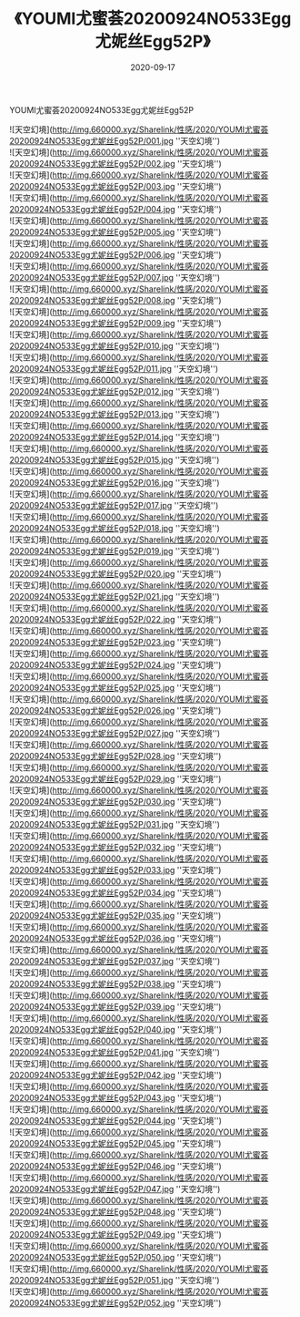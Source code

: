 ﻿---
layout: post
title:  《YOUMI尤蜜荟20200924NO533Egg尤妮丝Egg52P》
date:   2020-09-17
img: http://img.660000.xyz/Sharelink/性感/2020/YOUMI尤蜜荟20200924NO533Egg尤妮丝Egg52P/000.jpg
categories: [美女, 性感, 泳衣]
---

YOUMI尤蜜荟20200924NO533Egg尤妮丝Egg52P



![天空幻境](http://img.660000.xyz/Sharelink/性感/2020/YOUMI尤蜜荟20200924NO533Egg尤妮丝Egg52P/001.jpg ''天空幻境'') <br>
![天空幻境](http://img.660000.xyz/Sharelink/性感/2020/YOUMI尤蜜荟20200924NO533Egg尤妮丝Egg52P/002.jpg ''天空幻境'') <br>
![天空幻境](http://img.660000.xyz/Sharelink/性感/2020/YOUMI尤蜜荟20200924NO533Egg尤妮丝Egg52P/003.jpg ''天空幻境'') <br>
![天空幻境](http://img.660000.xyz/Sharelink/性感/2020/YOUMI尤蜜荟20200924NO533Egg尤妮丝Egg52P/004.jpg ''天空幻境'') <br>
![天空幻境](http://img.660000.xyz/Sharelink/性感/2020/YOUMI尤蜜荟20200924NO533Egg尤妮丝Egg52P/005.jpg ''天空幻境'') <br>
![天空幻境](http://img.660000.xyz/Sharelink/性感/2020/YOUMI尤蜜荟20200924NO533Egg尤妮丝Egg52P/006.jpg ''天空幻境'') <br>
![天空幻境](http://img.660000.xyz/Sharelink/性感/2020/YOUMI尤蜜荟20200924NO533Egg尤妮丝Egg52P/007.jpg ''天空幻境'') <br>
![天空幻境](http://img.660000.xyz/Sharelink/性感/2020/YOUMI尤蜜荟20200924NO533Egg尤妮丝Egg52P/008.jpg ''天空幻境'') <br>
![天空幻境](http://img.660000.xyz/Sharelink/性感/2020/YOUMI尤蜜荟20200924NO533Egg尤妮丝Egg52P/009.jpg ''天空幻境'') <br>
![天空幻境](http://img.660000.xyz/Sharelink/性感/2020/YOUMI尤蜜荟20200924NO533Egg尤妮丝Egg52P/010.jpg ''天空幻境'') <br>
![天空幻境](http://img.660000.xyz/Sharelink/性感/2020/YOUMI尤蜜荟20200924NO533Egg尤妮丝Egg52P/011.jpg ''天空幻境'') <br>
![天空幻境](http://img.660000.xyz/Sharelink/性感/2020/YOUMI尤蜜荟20200924NO533Egg尤妮丝Egg52P/012.jpg ''天空幻境'') <br>
![天空幻境](http://img.660000.xyz/Sharelink/性感/2020/YOUMI尤蜜荟20200924NO533Egg尤妮丝Egg52P/013.jpg ''天空幻境'') <br>
![天空幻境](http://img.660000.xyz/Sharelink/性感/2020/YOUMI尤蜜荟20200924NO533Egg尤妮丝Egg52P/014.jpg ''天空幻境'') <br>
![天空幻境](http://img.660000.xyz/Sharelink/性感/2020/YOUMI尤蜜荟20200924NO533Egg尤妮丝Egg52P/015.jpg ''天空幻境'') <br>
![天空幻境](http://img.660000.xyz/Sharelink/性感/2020/YOUMI尤蜜荟20200924NO533Egg尤妮丝Egg52P/016.jpg ''天空幻境'') <br>
![天空幻境](http://img.660000.xyz/Sharelink/性感/2020/YOUMI尤蜜荟20200924NO533Egg尤妮丝Egg52P/017.jpg ''天空幻境'') <br>
![天空幻境](http://img.660000.xyz/Sharelink/性感/2020/YOUMI尤蜜荟20200924NO533Egg尤妮丝Egg52P/018.jpg ''天空幻境'') <br>
![天空幻境](http://img.660000.xyz/Sharelink/性感/2020/YOUMI尤蜜荟20200924NO533Egg尤妮丝Egg52P/019.jpg ''天空幻境'') <br>
![天空幻境](http://img.660000.xyz/Sharelink/性感/2020/YOUMI尤蜜荟20200924NO533Egg尤妮丝Egg52P/020.jpg ''天空幻境'') <br>
![天空幻境](http://img.660000.xyz/Sharelink/性感/2020/YOUMI尤蜜荟20200924NO533Egg尤妮丝Egg52P/021.jpg ''天空幻境'') <br>
![天空幻境](http://img.660000.xyz/Sharelink/性感/2020/YOUMI尤蜜荟20200924NO533Egg尤妮丝Egg52P/022.jpg ''天空幻境'') <br>
![天空幻境](http://img.660000.xyz/Sharelink/性感/2020/YOUMI尤蜜荟20200924NO533Egg尤妮丝Egg52P/023.jpg ''天空幻境'') <br>
![天空幻境](http://img.660000.xyz/Sharelink/性感/2020/YOUMI尤蜜荟20200924NO533Egg尤妮丝Egg52P/024.jpg ''天空幻境'') <br>
![天空幻境](http://img.660000.xyz/Sharelink/性感/2020/YOUMI尤蜜荟20200924NO533Egg尤妮丝Egg52P/025.jpg ''天空幻境'') <br>
![天空幻境](http://img.660000.xyz/Sharelink/性感/2020/YOUMI尤蜜荟20200924NO533Egg尤妮丝Egg52P/026.jpg ''天空幻境'') <br>
![天空幻境](http://img.660000.xyz/Sharelink/性感/2020/YOUMI尤蜜荟20200924NO533Egg尤妮丝Egg52P/027.jpg ''天空幻境'') <br>
![天空幻境](http://img.660000.xyz/Sharelink/性感/2020/YOUMI尤蜜荟20200924NO533Egg尤妮丝Egg52P/028.jpg ''天空幻境'') <br>
![天空幻境](http://img.660000.xyz/Sharelink/性感/2020/YOUMI尤蜜荟20200924NO533Egg尤妮丝Egg52P/029.jpg ''天空幻境'') <br>
![天空幻境](http://img.660000.xyz/Sharelink/性感/2020/YOUMI尤蜜荟20200924NO533Egg尤妮丝Egg52P/030.jpg ''天空幻境'') <br>
![天空幻境](http://img.660000.xyz/Sharelink/性感/2020/YOUMI尤蜜荟20200924NO533Egg尤妮丝Egg52P/031.jpg ''天空幻境'') <br>
![天空幻境](http://img.660000.xyz/Sharelink/性感/2020/YOUMI尤蜜荟20200924NO533Egg尤妮丝Egg52P/032.jpg ''天空幻境'') <br>
![天空幻境](http://img.660000.xyz/Sharelink/性感/2020/YOUMI尤蜜荟20200924NO533Egg尤妮丝Egg52P/033.jpg ''天空幻境'') <br>
![天空幻境](http://img.660000.xyz/Sharelink/性感/2020/YOUMI尤蜜荟20200924NO533Egg尤妮丝Egg52P/034.jpg ''天空幻境'') <br>
![天空幻境](http://img.660000.xyz/Sharelink/性感/2020/YOUMI尤蜜荟20200924NO533Egg尤妮丝Egg52P/035.jpg ''天空幻境'') <br>
![天空幻境](http://img.660000.xyz/Sharelink/性感/2020/YOUMI尤蜜荟20200924NO533Egg尤妮丝Egg52P/036.jpg ''天空幻境'') <br>
![天空幻境](http://img.660000.xyz/Sharelink/性感/2020/YOUMI尤蜜荟20200924NO533Egg尤妮丝Egg52P/037.jpg ''天空幻境'') <br>
![天空幻境](http://img.660000.xyz/Sharelink/性感/2020/YOUMI尤蜜荟20200924NO533Egg尤妮丝Egg52P/038.jpg ''天空幻境'') <br>
![天空幻境](http://img.660000.xyz/Sharelink/性感/2020/YOUMI尤蜜荟20200924NO533Egg尤妮丝Egg52P/039.jpg ''天空幻境'') <br>
![天空幻境](http://img.660000.xyz/Sharelink/性感/2020/YOUMI尤蜜荟20200924NO533Egg尤妮丝Egg52P/040.jpg ''天空幻境'') <br>
![天空幻境](http://img.660000.xyz/Sharelink/性感/2020/YOUMI尤蜜荟20200924NO533Egg尤妮丝Egg52P/041.jpg ''天空幻境'') <br>
![天空幻境](http://img.660000.xyz/Sharelink/性感/2020/YOUMI尤蜜荟20200924NO533Egg尤妮丝Egg52P/042.jpg ''天空幻境'') <br>
![天空幻境](http://img.660000.xyz/Sharelink/性感/2020/YOUMI尤蜜荟20200924NO533Egg尤妮丝Egg52P/043.jpg ''天空幻境'') <br>
![天空幻境](http://img.660000.xyz/Sharelink/性感/2020/YOUMI尤蜜荟20200924NO533Egg尤妮丝Egg52P/044.jpg ''天空幻境'') <br>
![天空幻境](http://img.660000.xyz/Sharelink/性感/2020/YOUMI尤蜜荟20200924NO533Egg尤妮丝Egg52P/045.jpg ''天空幻境'') <br>
![天空幻境](http://img.660000.xyz/Sharelink/性感/2020/YOUMI尤蜜荟20200924NO533Egg尤妮丝Egg52P/046.jpg ''天空幻境'') <br>
![天空幻境](http://img.660000.xyz/Sharelink/性感/2020/YOUMI尤蜜荟20200924NO533Egg尤妮丝Egg52P/047.jpg ''天空幻境'') <br>
![天空幻境](http://img.660000.xyz/Sharelink/性感/2020/YOUMI尤蜜荟20200924NO533Egg尤妮丝Egg52P/048.jpg ''天空幻境'') <br>
![天空幻境](http://img.660000.xyz/Sharelink/性感/2020/YOUMI尤蜜荟20200924NO533Egg尤妮丝Egg52P/049.jpg ''天空幻境'') <br>
![天空幻境](http://img.660000.xyz/Sharelink/性感/2020/YOUMI尤蜜荟20200924NO533Egg尤妮丝Egg52P/050.jpg ''天空幻境'') <br>
![天空幻境](http://img.660000.xyz/Sharelink/性感/2020/YOUMI尤蜜荟20200924NO533Egg尤妮丝Egg52P/051.jpg ''天空幻境'') <br>
![天空幻境](http://img.660000.xyz/Sharelink/性感/2020/YOUMI尤蜜荟20200924NO533Egg尤妮丝Egg52P/052.jpg ''天空幻境'') <br>